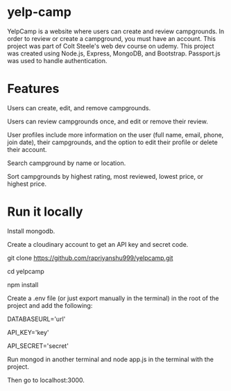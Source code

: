 # yelp-camp

YelpCamp is a website where users can create and review campgrounds. In order to review or create a campground, you must have an account. This project was part of Colt Steele's web dev course on udemy. 
This project was created using Node.js, Express, MongoDB, and Bootstrap. Passport.js was used to handle authentication.

# Features
Users can create, edit, and remove campgrounds.

Users can review campgrounds once, and edit or remove their review.

User profiles include more information on the user (full name, email, phone, join date), their campgrounds, and the option to edit their profile or delete their account.

Search campground by name or location.

Sort campgrounds by highest rating, most reviewed, lowest price, or highest price.

# Run it locally

Install mongodb.

Create a cloudinary account to get an API key and secret code.

git clone https://github.com/rapriyanshu999/yelpcamp.git

cd yelpcamp

npm install

Create a .env file (or just export manually in the terminal) in the root of the project and add the following:


DATABASEURL='url'
  
API_KEY='key'
  
API_SECRET='secret'
  
Run mongod in another terminal and node app.js in the terminal with the project.

Then go to localhost:3000.
  
